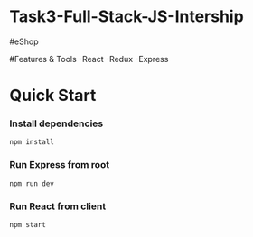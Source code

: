 # Task3-Full-Stack-JS-Intership

#eShop

#Features & Tools
-React
-Redux
-Express

# Quick Start

### Install dependencies

```
npm install
```

### Run Express from root

```
npm run dev
```

### Run React from client

```
npm start

```
